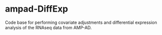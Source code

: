 # ampad-DiffExp
Code base for performing covariate adjustments and differential expression analysis of the RNAseq data from AMP-AD. 

